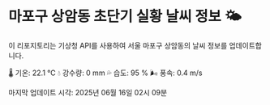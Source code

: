 
# 마포구 상암동 초단기 실황 날씨 정보 🌤️

이 리포지토리는 기상청 API를 사용하여 서울 마포구 상암동의 날씨 정보를 업데이트합니다. 

🌡️ 기온: 22.1 ℃
💧 강수량: 0 mm
💦 습도: 95 %
🌬️ 풍속: 0.4 m/s

마지막 업데이트 시각: 2025년 06월 16일 02시 09분    
